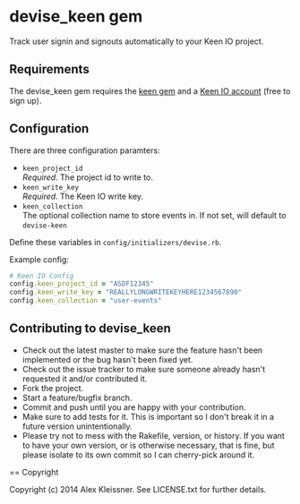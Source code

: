 # devise_keen gem

Track user signin and signouts automatically to your Keen IO project.

## Requirements

The devise_keen gem requires the [keen gem](https://rubygems.org/gems/keen) and a [Keen IO account](https://keen.io) (free to sign up).

## Configuration

There are three configuration paramters:

*  `keen_project_id`  
    *Required*. The project id to write to.
*  `keen_write_key`  
    *Required*. The Keen IO write key.
*  `keen_collection`  
    The optional collection name to store events in. If not set, will default to `devise-keen`

Define these variables in `config/initializers/devise.rb`.

Example config:

```ruby
# Keen IO Config
config.keen_project_id = "ASDF12345"  
config.keen_write_key = "REALLYLONGWRITEKEYHERE1234567890"  
config.keen_collection = "user-events"
```

## Contributing to devise_keen
 
* Check out the latest master to make sure the feature hasn't been implemented or the bug hasn't been fixed yet.
* Check out the issue tracker to make sure someone already hasn't requested it and/or contributed it.
* Fork the project.
* Start a feature/bugfix branch.
* Commit and push until you are happy with your contribution.
* Make sure to add tests for it. This is important so I don't break it in a future version unintentionally.
* Please try not to mess with the Rakefile, version, or history. If you want to have your own version, or is otherwise necessary, that is fine, but please isolate to its own commit so I can cherry-pick around it.

== Copyright

Copyright (c) 2014 Alex Kleissner. See LICENSE.txt for
further details.


